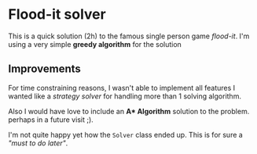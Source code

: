 # Flood-it solver

This is a quick solution (2h) to the famous single person game _flood-it_. I'm using a very simple **greedy algorithm** for the solution

## Improvements

For time constraining reasons, I wasn't able to implement all features I wanted like a _strategy solver_ for handling more than 1 solving algorithm.

Also I would have love to include an **A\* Algorithm** solution to the problem. perhaps in a future visit ;).

I'm not quite happy yet how the `Solver` class ended up. This is for sure a _"must to do later"_.
